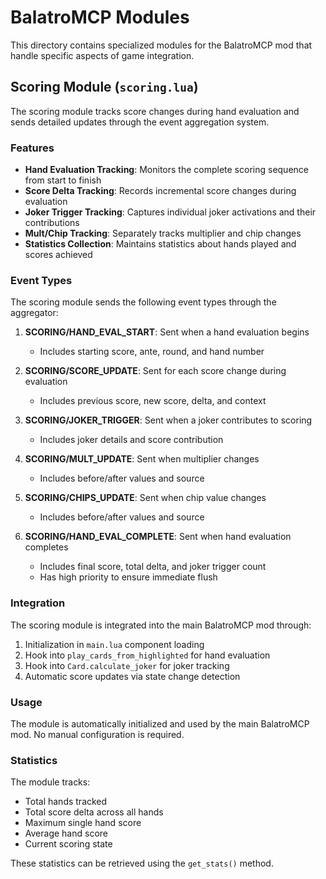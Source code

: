# BalatroMCP Modules

This directory contains specialized modules for the BalatroMCP mod that handle specific aspects of game integration.

## Scoring Module (`scoring.lua`)

The scoring module tracks score changes during hand evaluation and sends detailed updates through the event aggregation system.

### Features

- **Hand Evaluation Tracking**: Monitors the complete scoring sequence from start to finish
- **Score Delta Tracking**: Records incremental score changes during evaluation
- **Joker Trigger Tracking**: Captures individual joker activations and their contributions
- **Mult/Chip Tracking**: Separately tracks multiplier and chip changes
- **Statistics Collection**: Maintains statistics about hands played and scores achieved

### Event Types

The scoring module sends the following event types through the aggregator:

1. **SCORING/HAND_EVAL_START**: Sent when a hand evaluation begins
   - Includes starting score, ante, round, and hand number

2. **SCORING/SCORE_UPDATE**: Sent for each score change during evaluation
   - Includes previous score, new score, delta, and context

3. **SCORING/JOKER_TRIGGER**: Sent when a joker contributes to scoring
   - Includes joker details and score contribution

4. **SCORING/MULT_UPDATE**: Sent when multiplier changes
   - Includes before/after values and source

5. **SCORING/CHIPS_UPDATE**: Sent when chip value changes
   - Includes before/after values and source

6. **SCORING/HAND_EVAL_COMPLETE**: Sent when hand evaluation completes
   - Includes final score, total delta, and joker trigger count
   - Has high priority to ensure immediate flush

### Integration

The scoring module is integrated into the main BalatroMCP mod through:

1. Initialization in `main.lua` component loading
2. Hook into `play_cards_from_highlighted` for hand evaluation
3. Hook into `Card.calculate_joker` for joker tracking
4. Automatic score updates via state change detection

### Usage

The module is automatically initialized and used by the main BalatroMCP mod. No manual configuration is required.

### Statistics

The module tracks:
- Total hands tracked
- Total score delta across all hands
- Maximum single hand score
- Average hand score
- Current scoring state

These statistics can be retrieved using the `get_stats()` method.